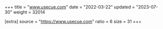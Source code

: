 +++
title = "www.usecue.com"
date = "2022-03-22"
updated = "2023-07-30"
weight = 32014

[extra]
source = "https://www.usecue.com"
ratio = 6
size = 31
+++
